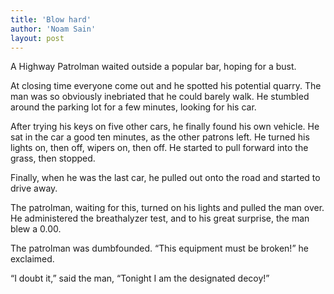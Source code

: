 ```yaml
---
title: 'Blow hard'
author: 'Noam Sain'
layout: post
---
```


A Highway Patrolman waited outside a popular bar, hoping for a bust.

At closing time everyone come out and he spotted his potential quarry. The man was so obviously inebriated that he could barely walk. He stumbled around the parking lot for a few minutes, looking for his car.

After trying his keys on five other cars, he finally found his own vehicle. He sat in the car a good ten minutes, as the other patrons left. He turned his lights on, then off, wipers on, then off. He started to pull forward into the grass, then stopped.

Finally, when he was the last car, he pulled out onto the road and started to drive away.

The patrolman, waiting for this, turned on his lights and pulled the man over. He administered the breathalyzer test, and to his great surprise, the man blew a 0.00.

The patrolman was dumbfounded. “This equipment must be broken!” he exclaimed.

“I doubt it,” said the man, “Tonight I am the designated decoy!”